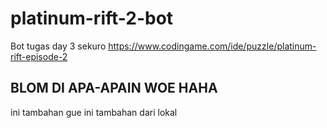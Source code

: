 # platinum-rift-2-bot
Bot tugas day 3 sekuro
https://www.codingame.com/ide/puzzle/platinum-rift-episode-2
## BLOM DI APA-APAIN WOE HAHA
ini tambahan gue
ini tambahan dari lokal